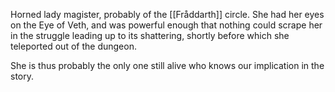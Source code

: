 Horned lady magister, probably of the [[Fråddarth]] circle.
She had her eyes on the Eye of Veth, and was powerful enough that nothing could scrape her in the struggle leading up to its shattering, shortly before which she teleported out of the dungeon.

She is thus probably the only one still alive who knows our implication in the story.